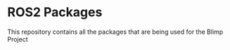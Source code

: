 # ROS2 Packages
This repository contains all the packages that are being used for the Blimp Project
